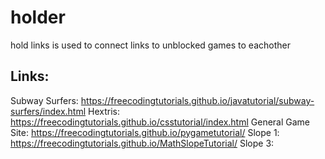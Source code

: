 # holder
hold links
is used to connect links to unblocked games to eachother

## Links:

  Subway Surfers: https://freecodingtutorials.github.io/javatutorial/subway-surfers/index.html
  Hextris: https://freecodingtutorials.github.io/csstutorial/index.html
  General Game Site: https://freecodingtutorials.github.io/pygametutorial/
  Slope 1: https://freecodingtutorials.github.io/MathSlopeTutorial/
  Slope 3:

